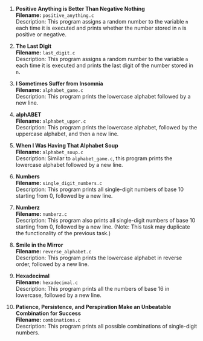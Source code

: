 1. **Positive Anything is Better Than Negative Nothing**  
   **Filename:** `positive_anything.c`  
   Description: This program assigns a random number to the variable `n` each time it is executed and prints whether the number stored in `n` is positive or negative.

2. **The Last Digit**  
   **Filename:** `last_digit.c`  
   Description: This program assigns a random number to the variable `n` each time it is executed and prints the last digit of the number stored in `n`.

3. **I Sometimes Suffer from Insomnia**  
   **Filename:** `alphabet_game.c`  
   Description: This program prints the lowercase alphabet followed by a new line.

4. **alphABET**  
   **Filename:** `alphabet_upper.c`  
   Description: This program prints the lowercase alphabet, followed by the uppercase alphabet, and then a new line.

5. **When I Was Having That Alphabet Soup**  
   **Filename:** `alphabet_soup.c`  
   Description: Similar to `alphabet_game.c`, this program prints the lowercase alphabet followed by a new line.

6. **Numbers**  
   **Filename:** `single_digit_numbers.c`  
   Description: This program prints all single-digit numbers of base 10 starting from 0, followed by a new line.

7. **Numberz**  
   **Filename:** `numberz.c`  
   Description: This program also prints all single-digit numbers of base 10 starting from 0, followed by a new line. (Note: This task may duplicate the functionality of the previous task.)

8. **Smile in the Mirror**  
   **Filename:** `reverse_alphabet.c`  
   Description: This program prints the lowercase alphabet in reverse order, followed by a new line.

9. **Hexadecimal**  
   **Filename:** `hexadecimal.c`  
   Description: This program prints all the numbers of base 16 in lowercase, followed by a new line.

10. **Patience, Persistence, and Perspiration Make an Unbeatable Combination for Success**  
    **Filename:** `combinations.c`  
    Description: This program prints all possible combinations of single-digit numbers.